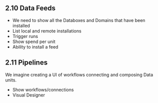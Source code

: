 ## 2.10 Data Feeds
- We need to show all the Databoxes and Domains that have been installed
- List local and remote installations
- Trigger runs
- Show spend per unit
- Ability to install a feed

## 2.11 Pipelines
We imagine creating a UI of workflows connecting and composing Data units.
- Show workflows/connections
- Visual Designer
